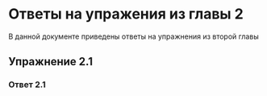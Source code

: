# Ответы на упражения из главы 2

В данной документе приведены ответы на упражнения из второй главы

## Упражнение 2.1


### Ответ 2.1
